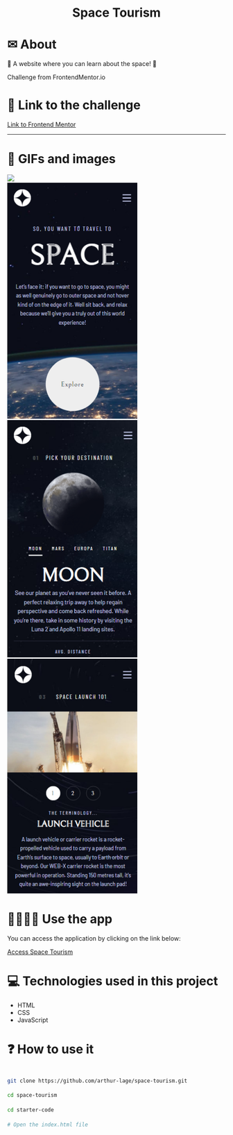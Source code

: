 <h1 align="center">
    Space Tourism
</h1>

# ✉ About

🌟 A website where you can learn about the space! 🌟

Challenge from FrontendMentor.io

# 📎 Link to the challenge

[Link to Frontend Mentor](https://www.frontendmentor.io/challenges/space-tourism-multipage-website-gRWj1URZ3)

---

# 🌆 GIFs and images

<img src="./starter-code/assets/github/gif.gif">
<div display="flex">
    <img width="300px" src="./starter-code/assets/github/screenshot-1.png">
    <img width="300px" src="./starter-code/assets/github/screenshot-2.png">
    <img width="300px" src="./starter-code/assets/github/screenshot-4.png">
</div>

# 👨‍💻👩‍💻 Use the app

You can access the application by clicking on the link below:

[Access Space Tourism](https://space-tourism-theta.vercel.app)

# 💻 Technologies used in this project

- HTML
- CSS
- JavaScript

# ❓ How to use it

```bash

git clone https://github.com/arthur-lage/space-tourism.git

cd space-tourism

cd starter-code

# Open the index.html file

```

